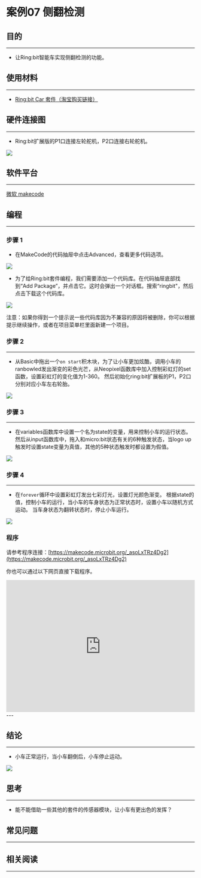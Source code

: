 # 案例07 侧翻检测

## 目的
---

- 让Ring:bit智能车实现侧翻检测的功能。


## 使用材料
---
- [Ring:bit Car 套件（淘宝购买链接）](https://item.taobao.com/item.htm?ft=t&id=608540718403)


## 硬件连接图
---
- Ring:bit扩展版的P1口连接左轮舵机，P2口连接右轮舵机。

![](./images/jBVHea8.png)

## 软件平台
---
[微软 makecode](https://makecode.microbit.org/#)
 

## 编程
---
### 步骤 1
- 在MakeCode的代码抽屉中点击Advanced，查看更多代码选项。

![](./images/2qCyzQ7.png)

- 为了给Ring:bit套件编程，我们需要添加一个代码库。在代码抽屉底部找到“Add Package”，并点击它。这时会弹出一个对话框。搜索“ringbit"，然后点击下载这个代码库。

![](./images/1Wq2Mov.jpg)

注意：如果你得到一个提示说一些代码库因为不兼容的原因将被删除，你可以根据提示继续操作，或者在项目菜单栏里面新建一个项目。

### 步骤 2
---
- 从Basic中拖出一个`on start`积木块，为了让小车更加炫酷，调用小车的ranbowled发出渐变的彩色光芒，从Neopixel函数库中加入控制彩虹灯的set函数，设置彩虹灯的变化值为1-360。
然后初始化ring:bit扩展板的P1，P2口分别对应小车左右轮胎。


![](./images/ring_bit_car_v2_case_07_01.png)

### 步骤 3
---
- 在variables函数库中设置一个名为state的变量，用来控制小车的运行状态。
然后从input函数库中，拖入和micro:bit状态有关的6种触发状态，当logo up触发时设置state变量为真值，其他的5种状态触发时都设置为假值。

![](./images/ring_bit_car_v2_case_07_02.png)

### 步骤 4
---
- 在`forever`循环中设置彩虹灯发出七彩灯光，设置灯光颜色渐变。
根据state的值，控制小车的运行，当小车的车身状态为正常状态时，设置小车以随机方式运动。
当车身状态为翻转状态时，停止小车运行。



![](./images/ring_bit_car_v2_case_07_03.png)


### 程序

请参考程序连接：[https://makecode.microbit.org/_asoLxTRz4Dg2](https://makecode.microbit.org/_asoLxTRz4Dg2)

你也可以通过以下网页直接下载程序。

<div style="position:relative;height:0;padding-bottom:70%;overflow:hidden;"><iframe style="position:absolute;top:0;left:0;width:100%;height:100%;" src="https://makecode.microbit.org/#pub:_asoLxTRz4Dg2" frameborder="0" sandbox="allow-popups allow-forms allow-scripts allow-same-origin"></iframe></div>  
---

## 结论
---

- 小车正常运行，当小车翻倒后，小车停止运动。

![](./images/buZmNej.gif)

## 思考
---

- 能不能借助一些其他的套件的传感器模块，让小车有更出色的发挥？

## 常见问题
---


## 相关阅读  
---


